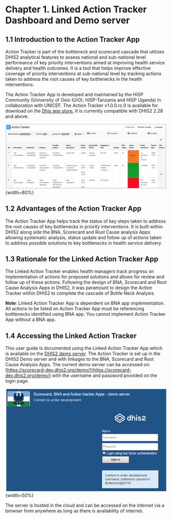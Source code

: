 # Chapter 1. Linked Action Tracker Dashboard and Demo server

## 1.1 Introduction to the Action Tracker App

Action Tracker is part of the bottleneck and scorecard cascade that utilizes
DHIS2 analytical features to assess national and sub-national level performance
of key priority interventions aimed at improving health service delivery and
health outcomes. It is a tool that helps improve effective coverage of priority
interventions at sub-national level by tracking actions taken to address the
root causes of key bottlenecks in the health interventions.

The Action Tracker App is developed and maintained by the HISP Community
(University of Oslo (UiO), HISP-Tanzania and HISP Uganda) in collaboration with
UNICEF. The Action Tracker v1.0.0.rc.0 is available for download on the
[Dhis app store.](https://play.dhis2.org/appstore/)  It is currently compatible
with DHIS2 2.28 and above.   

![Figure 1.1-A: Standard layout of the Action Tracker dashboard](resources/images/image01.png){width=80%}

## 1.2 Advantages of the Action Tracker App

The Action Tracker App helps track the status of key steps taken to address the
 root causes of key bottlenecks in priority interventions. It is built within
 DHIS2 along side the BNA, Scorecard and Root Cause analysis Apps allowing
 systematic analysis, status update and follow up of actions taken to address
 possible solutions to key bottlenecks in health service delivery.

## 1.3 Rationale for the Linked Action Tracker App

The Linked Action Tracker enables health managers track progress on implementation
of actions for proposed solutions and allows for review and follow up of these
actions. Following the design of BNA, Scorecard and Root Cause Analysis Apps in
DHIS2, it was paramount to design the Action Tracker within DHIS2 to complete
the cascade of Bottle Neck Analysis.

**Note**: Linked Action Tracker App is
dependent on BNA app implementation. All actions to be listed on Action Tracker
App must be referencing bottlenecks identified using BNA app. You cannot
implement Action Tracker App without a BNA app.


## 1.4 Accessing the Linked Action Tracker

This user guide is documented using the Linked Action Tracker App which is
available on the [DHIS2 demo server](https://scorecard-dev.dhis2.org/demo/).
The Action Tracker is set up in the DHIS2 Demo server and with linkages to the
BNA, Scorecard and Root Cause Analysis Apps. The current demo server can be
accessed on: [https://scorecard-dev.dhis2.org/demo/](https://scorecard-dev.dhis2.org/demo/)
with the username and password provided on the login page.

![Figure 1.4-A: Logging and accessing the Action Tracker demo server](resources/images/image02.png){width=50%}

The server is hosted in the cloud and can be accessed on the internet via a
browser from anywhere as long as there is availability of internet.
